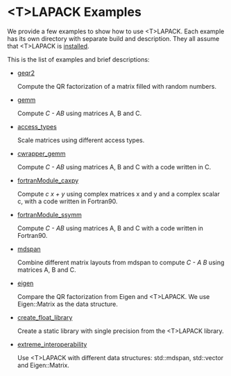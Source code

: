 # \<T\>LAPACK Examples

We provide a few examples to show how to use \<T\>LAPACK. Each example has its own directory with separate build and description. They all assume that \<T\>LAPACK is [installed](../README.md#installation).

This is the list of examples and brief descriptions:

- [geqr2](geqr2/README.md)

  Compute the QR factorization of a matrix filled with random numbers.

- [gemm](gemm/README.md)

  Compute _C - AB_ using matrices A, B and C.

- [access_types](access_types/README.md)

  Scale matrices using different access types.

- [cwrapper_gemm](cwrapper_gemm/README.md)

  Compute _C - AB_ using matrices A, B and C with a code written in C.

- [fortranModule_caxpy](fortranModule_caxpy/README.md)

  Compute _c x + y_ using complex matrices x and y and a complex scalar c, with a code written in Fortran90.

- [fortranModule_ssymm](fortranModule_ssymm/README.md)

  Compute _C - AB_ using matrices A, B and C with a code written in Fortran90.

- [mdspan](mdspan/README.md)

  Combine different matrix layouts from mdspan to compute _C - A B_ using matrices A, B and C.

- [eigen](eigen/README.md)

  Compare the QR factorization from Eigen and \<T\>LAPACK. We use Eigen::Matrix as the data structure.

- [create_float_library](create_float_library/README.md)

  Create a static library with single precision from the \<T\>LAPACK library.

- [extreme_interoperability](extreme_interoperability/README.md)

  Use \<T\>LAPACK with different data structures: std::mdspan, std::vector and Eigen::Matrix.
